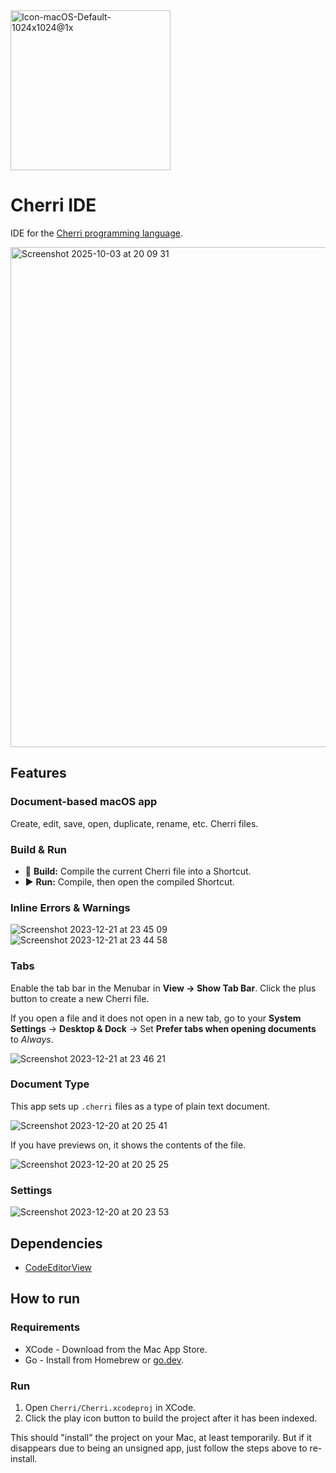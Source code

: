 <img width="256" height="256" alt="Icon-macOS-Default-1024x1024@1x" src="https://github.com/user-attachments/assets/b6418533-9f27-49a4-8283-93c98a5c8cac" />

# Cherri IDE

IDE for the [Cherri programming language](https://github.com/electrikmilk/cherri).

<img width="1012" height="800" alt="Screenshot 2025-10-03 at 20 09 31" src="https://github.com/user-attachments/assets/5c1de8c3-f28c-4295-94e7-6d1c86f994d6" />

## Features

### Document-based macOS app

Create, edit, save, open, duplicate, rename, etc. Cherri files.

### Build & Run
- 🔨 **Build:** Compile the current Cherri file into a Shortcut.
- ▶️ **Run:** Compile, then open the compiled Shortcut.

### Inline Errors & Warnings

![Screenshot 2023-12-21 at 23 45 09](https://github.com/electrikmilk/cherri-macos-app/assets/4368524/03a85422-5576-4a24-b93c-351d1431f2f0)
![Screenshot 2023-12-21 at 23 44 58](https://github.com/electrikmilk/cherri-macos-app/assets/4368524/356fafd5-a2a0-461d-a849-6af4e6fbbc2c)

### Tabs

Enable the tab bar in the Menubar in **View -> Show Tab Bar**. Click the plus button to create a new Cherri file.

If you open a file and it does not open in a new tab, go to your **System Settings** -> **Desktop & Dock** -> Set **Prefer tabs when opening documents** to _Always_.

![Screenshot 2023-12-21 at 23 46 21](https://github.com/electrikmilk/cherri-macos-app/assets/4368524/0ebf3d24-1f59-4886-98c8-85d334663da9)

### Document Type

This app sets up `.cherri` files as a type of plain text document.

![Screenshot 2023-12-20 at 20 25 41](https://github.com/electrikmilk/cherri-macos-app/assets/4368524/33f17ae2-7746-4782-b5f1-53f35b65a895)

If you have previews on, it shows the contents of the file.

![Screenshot 2023-12-20 at 20 25 25](https://github.com/electrikmilk/cherri-macos-app/assets/4368524/1f66b438-33cb-49d9-bbaf-fd9011890387)

### Settings

![Screenshot 2023-12-20 at 20 23 53](https://github.com/electrikmilk/cherri-macos-app/assets/4368524/bea9c3bf-4aba-4758-9cdd-be553b8437a1)

## Dependencies

- [CodeEditorView](https://github.com/mchakravarty/CodeEditorView)

## How to run

### Requirements

- XCode - Download from the Mac App Store.
- Go - Install from Homebrew or [go.dev](https://go.dev/dl/).

### Run

1. Open `Cherri/Cherri.xcodeproj` in XCode.
2. Click the play icon button to build the project after it has been indexed.

This should "install" the project on your Mac, at least temporarily. But if it disappears due to being an unsigned app, just follow the steps above to re-install.
